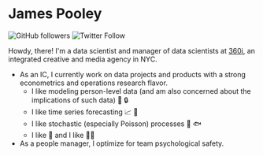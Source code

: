 # James Pooley

![GitHub followers](https://img.shields.io/github/followers/jamespooley?label=Follow&style=social) ![Twitter Follow](https://img.shields.io/twitter/follow/jamspooley?label=Follow&style=social)

Howdy, there! I'm a data scientist and manager of data scientists at [360i](https://www.360i.com/), an integrated creative and media agency in NYC.

* As an IC, I currently work on data projects and products with a strong econometrics and operations research flavor.
    * I like modeling person-level data (and am also concerned about the implications of such data) 👨 🔒
    * I like time series forecasting 📈 🔮
    * I like stochastic (especially Poisson) processes 🎲 🐟
    * I like 🐍 and I like 🏴‍☠️
* As a people manager, I optimize for team psychological safety.
